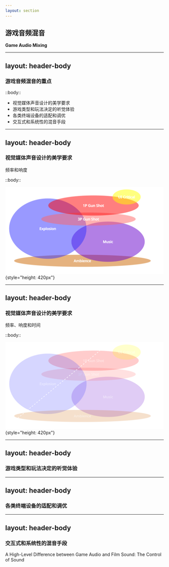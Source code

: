 ```yaml
---
layout: section
---
```


## 游戏音频混音
**Game Audio Mixing**

<!--
- 静态混音 Static Mixing
- 动态混音 Dynamic Mixing
- 在与电影声音设计相同的美学标准要求下，运用更具交互和动态的手段，实现声音在实时环境中的艺术表达与功能实现。
-->

---
layout: header-body
---

### 游戏音频混音的重点

::body::

<v-clicks>

- 视觉媒体声音设计的美学要求
- 游戏类型和玩法决定的听觉体验
- 各类终端设备的适配和调优
- 交互式和系统性的混音手段

</v-clicks>

<!--  -->

---
layout: header-body
---

### 视觉媒体声音设计的美学要求
频率和响度

::body::

![](/src/game-audio-mixing/mixing-frequency-loudness.png){style="height: 420px"}

<!--  -->

---
layout: header-body
---

### 视觉媒体声音设计的美学要求
频率、响度和时间

::body::

![](/src/game-audio-mixing/mixing-frequency-loudness-time.png){style="height: 420px"}

<!--  -->

---
layout: header-body
---

### 游戏类型和玩法决定的听觉体验


<!--  -->

---
layout: header-body
---

### 各类终端设备的适配和调优


<!--  -->

---
layout: header-body
---

### 交互式和系统性的混音手段

A High-Level Difference between Game Audio and Film Sound: The Control of Sound

<!--  -->